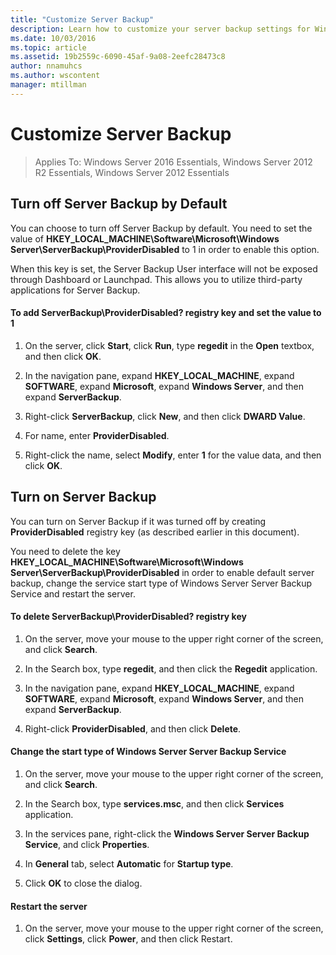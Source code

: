 ```yaml
---
title: "Customize Server Backup"
description: Learn how to customize your server backup settings for Windows Server Essentials.
ms.date: 10/03/2016
ms.topic: article
ms.assetid: 19b2559c-6090-45af-9a08-2eefc28473c8
author: nnamuhcs
ms.author: wscontent
manager: mtillman
---
```


# Customize Server Backup

>Applies To: Windows Server 2016 Essentials, Windows Server 2012 R2 Essentials, Windows Server 2012 Essentials

## Turn off Server Backup by Default
 You can choose to turn off Server Backup by default. You need to set the value of **HKEY_LOCAL_MACHINE\Software\Microsoft\Windows Server\ServerBackup\ProviderDisabled** to 1 in order to enable this option.

 When this key is set, the Server Backup User interface will not be exposed through Dashboard or Launchpad. This allows you to utilize third-party applications for Server Backup.

#### To add ServerBackup\ProviderDisabled? registry key and set the value to 1

1.  On the server, click **Start**, click **Run**, type **regedit** in the **Open** textbox, and then click **OK**.

2.  In the navigation pane, expand **HKEY_LOCAL_MACHINE**, expand **SOFTWARE**, expand **Microsoft**, expand **Windows Server**, and then expand **ServerBackup**.

3.  Right-click **ServerBackup**, click **New**, and then click **DWARD Value**.

4.  For name, enter **ProviderDisabled**.

5.  Right-click the name, select **Modify**, enter **1** for the value data, and then click **OK**.

## Turn on Server Backup
 You can turn on Server Backup if it was turned off by creating **ProviderDisabled** registry key (as described earlier in this document).

 You need to delete the key **HKEY_LOCAL_MACHINE\Software\Microsoft\Windows Server\ServerBackup\ProviderDisabled** in order to enable default server backup, change the service start type of Windows Server Server Backup Service and restart the server.

#### To delete ServerBackup\ProviderDisabled? registry key

1.  On the server, move your mouse to the upper right corner of the screen, and click **Search**.

2.  In the Search box, type **regedit**, and then click the **Regedit** application.

3.  In the navigation pane, expand **HKEY_LOCAL_MACHINE**, expand **SOFTWARE**, expand **Microsoft**, expand **Windows Server**, and then expand **ServerBackup**.

4.  Right-click **ProviderDisabled**, and then click **Delete**.

#### Change the start type of Windows Server Server Backup Service

1.  On the server, move your mouse to the upper right corner of the screen, and click **Search**.

2.  In the Search box, type **services.msc**, and then click **Services** application.

3.  In the services pane, right-click the **Windows Server Server Backup Service**, and click **Properties**.

4.  In **General** tab, select **Automatic** for **Startup type**.

5.  Click **OK** to close the dialog.

#### Restart the server

1.  On the server, move your mouse to the upper right corner of the screen, click **Settings**, click **Power**, and then click Restart.